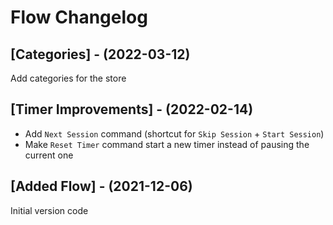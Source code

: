 # Flow Changelog

## [Categories] - (2022-03-12)

Add categories for the store

## [Timer Improvements] - (2022-02-14)

- Add `Next Session` command (shortcut for `Skip Session` + `Start Session`)
- Make `Reset Timer` command start a new timer instead of pausing the current one

## [Added Flow] - (2021-12-06)

Initial version code
